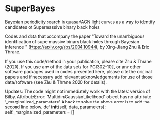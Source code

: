 # SuperBayes
Bayesian periodicity search in quasar/AGN light curves as a way to identify candidates of Supermassive binary black holes

Codes and data that accompany the paper "Toward the unambiguous identification of supermassive binary black holes through Bayesian inference
" (https://arxiv.org/abs/2004.10944), by Xing-Jiang Zhu & Eric Thrane.

If you use this code/method in your publication, please cite Zhu & Thrane (2020). If you use any of the data sets for PG1302-102, or any other software packages used in codes presented here, please cite the original papers and if necessary add relevant acknowledgements for use of those data/software (see Zhu & Thrane 2020 for details).

Updates: The code might not immediately work with the latest version of Bilby.
AttributeError: 'MultidimGaussianLikelihood' object has no attribute ‘_marginalized_parameters'
A hack to solve the above error is to add the second line below.
    def __init__(self, data, parameters):
        self._marginalized_parameters = []
        

